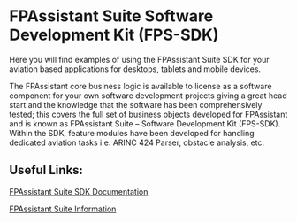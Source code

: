 # FPAssistant Suite Software Development Kit (FPS-SDK)
Here you will find examples of using the FPAssistant Suite SDK for your aviation based applications for desktops, tablets and mobile devices.

The FPAssistant core business logic is available to license as a software component for your own software development projects giving a great head start and the knowledge that the software has been comprehensively tested; this covers the full set of business objects developed for FPAssistant and is known as FPAssistant Suite – Software Development Kit (FPS-SDK). Within the SDK, feature modules have been developed for handling dedicated aviation tasks i.e. ARINC 424 Parser, obstacle analysis, etc.

## Useful Links:
[FPAssistant Suite SDK Documentation](http://api.fpassistant.com/)

[FPAssistant Suite Information](http://fpassistant.com/developer-sdk/)
